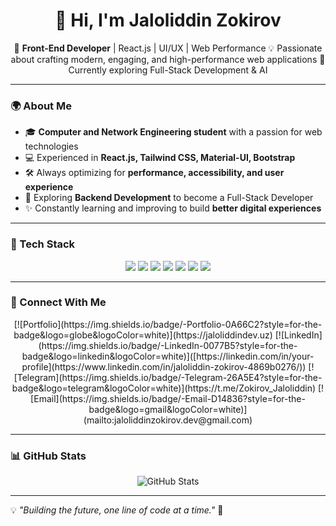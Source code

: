 <h1 align="center">👋 Hi, I'm Jaloliddin Zokirov</h1>

<p align="center">
🚀 <b>Front-End Developer</b> | React.js | UI/UX | Web Performance  
💡 Passionate about crafting modern, engaging, and high-performance web applications  
🌱 Currently exploring Full-Stack Development & AI  
</p>

---

### 🌍 About Me  
- 🎓 **Computer and Network Engineering student** with a passion for web technologies  
- 💻 Experienced in **React.js, Tailwind CSS, Material-UI, Bootstrap**  
- 🛠️ Always optimizing for **performance, accessibility, and user experience**  
- 🎯 Exploring **Backend Development** to become a Full-Stack Developer  
- ✨ Constantly learning and improving to build **better digital experiences**  

---

### 🚀 Tech Stack  
<p align="center">
  <img src="https://img.shields.io/badge/React.js-61DAFB?style=for-the-badge&logo=react&logoColor=black" />
  <img src="https://img.shields.io/badge/JavaScript-F7DF1E?style=for-the-badge&logo=javascript&logoColor=black" />
  <img src="https://img.shields.io/badge/Tailwind_CSS-06B6D4?style=for-the-badge&logo=tailwindcss&logoColor=white" />
  <img src="https://img.shields.io/badge/Material--UI-0081CB?style=for-the-badge&logo=mui&logoColor=white" />
  <img src="https://img.shields.io/badge/Bootstrap-7952B3?style=for-the-badge&logo=bootstrap&logoColor=white" />
  <img src="https://img.shields.io/badge/CSS3-1572B6?style=for-the-badge&logo=css3&logoColor=white" />
  <img src="https://img.shields.io/badge/HTML5-E34F26?style=for-the-badge&logo=html5&logoColor=white" />
</p>  

---

### 🔗 Connect With Me  
<p align="center">
  [![Portfolio](https://img.shields.io/badge/-Portfolio-0A66C2?style=for-the-badge&logo=globe&logoColor=white)](https://jaloliddindev.uz)  
  [![LinkedIn](https://img.shields.io/badge/-LinkedIn-0077B5?style=for-the-badge&logo=linkedin&logoColor=white)]([https://linkedin.com/in/your-profile](https://www.linkedin.com/in/jaloliddin-zokirov-4869b0276/))  
  [![Telegram](https://img.shields.io/badge/-Telegram-26A5E4?style=for-the-badge&logo=telegram&logoColor=white)](https://t.me/Zokirov_Jaloliddin)  
  [![Email](https://img.shields.io/badge/-Email-D14836?style=for-the-badge&logo=gmail&logoColor=white)](mailto:jaloliddinzokirov.dev@gmail.com)  
</p>

---

### 📊 GitHub Stats  
<p align="center">
  <img src="https://github-readme-stats.vercel.app/api?username=Jaloliddin-Zokirov&show_icons=true&theme=dark" alt="GitHub Stats" />
</p>

---

💡 *"Building the future, one line of code at a time."* 🚀 
